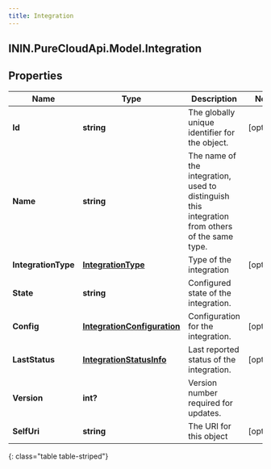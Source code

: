 ```yaml
---
title: Integration
---
```

## ININ.PureCloudApi.Model.Integration

## Properties

|Name | Type | Description | Notes|
|------------ | ------------- | ------------- | -------------|
| **Id** | **string** | The globally unique identifier for the object. | [optional] |
| **Name** | **string** | The name of the integration, used to distinguish this integration from others of the same type. | |
| **IntegrationType** | [**IntegrationType**](IntegrationType.html) | Type of the integration | [optional] |
| **State** | **string** | Configured state of the integration. | |
| **Config** | [**IntegrationConfiguration**](IntegrationConfiguration.html) | Configuration for the integration. | [optional] |
| **LastStatus** | [**IntegrationStatusInfo**](IntegrationStatusInfo.html) | Last reported status of the integration. | [optional] |
| **Version** | **int?** | Version number required for updates. | |
| **SelfUri** | **string** | The URI for this object | [optional] |
{: class="table table-striped"}


